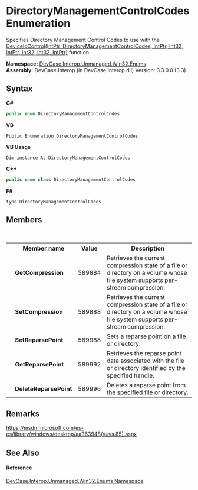 # DirectoryManagementControlCodes Enumeration
 

Specifies Directory Management Control Codes to use with the <a href="M_DevCase_Interop_Unmanaged_Win32_NativeMethods_DeviceIoControl">DeviceIoControl(IntPtr, DirectoryManagementControlCodes, IntPtr, Int32, IntPtr, Int32, Int32, IntPtr)</a> function.

**Namespace:**&nbsp;<a href="N_DevCase_Interop_Unmanaged_Win32_Enums">DevCase.Interop.Unmanaged.Win32.Enums</a><br />**Assembly:**&nbsp;DevCase.Interop (in DevCase.Interop.dll) Version: 3.3.0.0 (3.3)

## Syntax

**C#**<br />
``` C#
public enum DirectoryManagementControlCodes
```

**VB**<br />
``` VB
Public Enumeration DirectoryManagementControlCodes
```

**VB Usage**<br />
``` VB Usage
Dim instance As DirectoryManagementControlCodes
```

**C++**<br />
``` C++
public enum class DirectoryManagementControlCodes
```

**F#**<br />
``` F#
type DirectoryManagementControlCodes
```


## Members
&nbsp;<table><tr><th></th><th>Member name</th><th>Value</th><th>Description</th></tr><tr><td /><td target="F:DevCase.Interop.Unmanaged.Win32.Enums.DirectoryManagementControlCodes.GetCompression">**GetCompression**</td><td>589884</td><td>Retrieves the current compression state of a file or directory on a volume whose file system supports per-stream compression.</td></tr><tr><td /><td target="F:DevCase.Interop.Unmanaged.Win32.Enums.DirectoryManagementControlCodes.SetCompression">**SetCompression**</td><td>589888</td><td>Retrieves the current compression state of a file or directory on a volume whose file system supports per-stream compression.</td></tr><tr><td /><td target="F:DevCase.Interop.Unmanaged.Win32.Enums.DirectoryManagementControlCodes.SetReparsePoint">**SetReparsePoint**</td><td>589988</td><td>Sets a reparse point on a file or directory.</td></tr><tr><td /><td target="F:DevCase.Interop.Unmanaged.Win32.Enums.DirectoryManagementControlCodes.GetReparsePoint">**GetReparsePoint**</td><td>589992</td><td>Retrieves the reparse point data associated with the file or directory identified by the specified handle.</td></tr><tr><td /><td target="F:DevCase.Interop.Unmanaged.Win32.Enums.DirectoryManagementControlCodes.DeleteReparsePoint">**DeleteReparsePoint**</td><td>589996</td><td>Deletes a reparse point from the specified file or directory.</td></tr></table>

## Remarks
<a href="https://msdn.microsoft.com/es-es/library/windows/desktop/aa363948(v=vs.85).aspx" target="_blank">https://msdn.microsoft.com/es-es/library/windows/desktop/aa363948(v=vs.85).aspx</a>

## See Also


#### Reference
<a href="N_DevCase_Interop_Unmanaged_Win32_Enums">DevCase.Interop.Unmanaged.Win32.Enums Namespace</a><br />